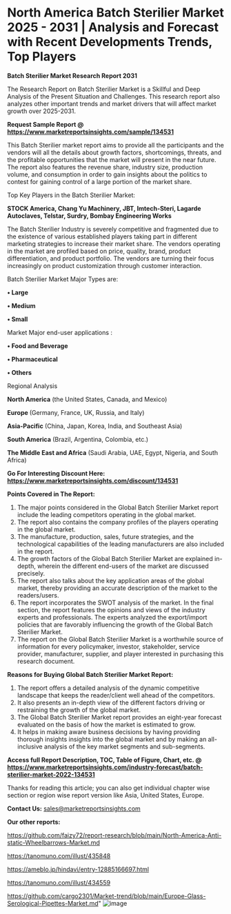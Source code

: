 # North America Batch Sterilier Market 2025 - 2031 | Analysis and Forecast with Recent Developments Trends, Top Players

<strong>Batch Sterilier Market Research Report 2031</strong>

The Research Report on Batch Sterilier Market is a Skillful and Deep Analysis of the Present Situation and Challenges. This research report also analyzes other important trends and market drivers that will affect market growth over 2025-2031.

<strong>Request Sample Report @ <a href=https://www.marketreportsinsights.com/sample/134531>https://www.marketreportsinsights.com/sample/134531</a></strong>

This Batch Sterilier market report aims to provide all the participants and the vendors will all the details about growth factors, shortcomings, threats, and the profitable opportunities that the market will present in the near future. The report also features the revenue share, industry size, production volume, and consumption in order to gain insights about the politics to contest for gaining control of a large portion of the market share.

Top Key Players in the Batch Sterilier Market:

<strong>STOCK America, Chang Yu Machinery, JBT, Imtech-Steri, Lagarde Autoclaves, Telstar, Surdry, Bombay Engineering Works</strong>

The Batch Sterilier Industry is severely competitive and fragmented due to the existence of various established players taking part in different marketing strategies to increase their market share. The vendors operating in the market are profiled based on price, quality, brand, product differentiation, and product portfolio. The vendors are turning their focus increasingly on product customization through customer interaction.

Batch Sterilier Market Major Types are:

<strong>• Large

• Medium

• Small</strong>

Market Major end-user applications :

<strong>• Food and Beverage

• Pharmaceutical

• Others</strong>

Regional Analysis

</u><strong><b>North America</b></strong> (the United States, Canada, and Mexico)

<strong><b>Europe </b></strong>(Germany, France, UK, Russia, and Italy)

<strong><b>Asia-Pacific</b></strong> (China, Japan, Korea, India, and Southeast Asia)

<strong><b>South America</b></strong> (Brazil, Argentina, Colombia, etc.)

<strong><b>The Middle East and Africa</b></strong> (Saudi Arabia, UAE, Egypt, Nigeria, and South Africa)

<strong>Go For Interesting Discount Here: <a href=https://www.marketreportsinsights.com/discount/134531>https://www.marketreportsinsights.com/discount/134531</a></strong>

<strong>Points Covered in The Report:</strong>
<ol>
  <li>The major points considered in the Global Batch Sterilier Market report include the leading competitors operating in the global market.</li>
  <li>The report also contains the company profiles of the players operating in the global market.</li>
  <li>The manufacture, production, sales, future strategies, and the technological capabilities of the leading manufacturers are also included in the report.</li>
  <li>The growth factors of the Global Batch Sterilier Market are explained in-depth, wherein the different end-users of the market are discussed precisely.</li>
  <li>The report also talks about the key application areas of the global market, thereby providing an accurate description of the market to the readers/users.</li>
  <li>The report incorporates the SWOT analysis of the market. In the final section, the report features the opinions and views of the industry experts and professionals. The experts analyzed the export/import policies that are favorably influencing the growth of the Global Batch Sterilier Market.</li>
  <li>The report on the Global Batch Sterilier Market is a worthwhile source of information for every policymaker, investor, stakeholder, service provider, manufacturer, supplier, and player interested in purchasing this research document.</li>
</ol>
<strong>Reasons for Buying Global Batch Sterilier Market Report:</strong>

<ol>
  <li>The report offers a detailed analysis of the dynamic competitive landscape that keeps the reader/client well ahead of the competitors.</li>
  <li>It also presents an in-depth view of the different factors driving or restraining the growth of the global market.</li>
  <li>The Global Batch Sterilier Market report provides an eight-year forecast evaluated on the basis of how the market is estimated to grow.</li>
  <li>It helps in making aware business decisions by having providing thorough insights insights into the global market and by making an all-inclusive analysis of the key market segments and sub-segments.</li>
</ol>
<strong>Access full Report Description, TOC, Table of Figure, Chart, etc. @ <a href=https://www.marketreportsinsights.com/industry-forecast/batch-sterilier-market-2022-134531>https://www.marketreportsinsights.com/industry-forecast/batch-sterilier-market-2022-134531</a></strong>


Thanks for reading this article; you can also get individual chapter wise section or region wise report version like Asia, United States, Europe.

<strong>Contact Us:</strong>
sales@marketreportsinsights.com

<strong>Our other reports:</strong>

<a href=https://github.com/faizy72/report-research/blob/main/North-America-Anti-static-Wheelbarrows-Market.md>https://github.com/faizy72/report-research/blob/main/North-America-Anti-static-Wheelbarrows-Market.md</a>

<a href=https://tanomuno.com/illust/435848>https://tanomuno.com/illust/435848</a>

<a href=https://ameblo.jp/hindavi/entry-12885166697.html>https://ameblo.jp/hindavi/entry-12885166697.html</a>

<a href=https://tanomuno.com/illust/434559>https://tanomuno.com/illust/434559</a>

<a href=https://github.com/cargo2301/Market-trend/blob/main/Europe-Glass-Serological-Pipettes-Market.md>https://github.com/cargo2301/Market-trend/blob/main/Europe-Glass-Serological-Pipettes-Market.md</a>"
![image](https://github.com/user-attachments/assets/e78e7eba-4cfe-4a1b-89af-f10113e5f35c)
